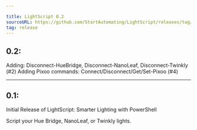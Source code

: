 ```yaml
---

title: LightScript 0.2
sourceURL: https://github.com/StartAutomating/LightScript/releases/tag/v0.2
tag: release
---
```

## 0.2:
Adding: Disconnect-HueBridge, Disconnect-NanoLeaf, Disconnect-Twinkly (#2)
Adding Pixoo commands: Connect/Disconnect/Get/Set-Pixoo (#4)

---
## 0.1:
Initial Release of LightScript:  Smarter Lighting with PowerShell

Script your Hue Bridge, NanoLeaf, or Twinkly lights.
